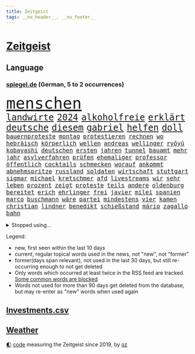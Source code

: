 ```yaml
---
title: Zeitgeist
tags: __no_header__, __no_footer__
---
```


# [Zeitgeist](https://oliz.io/zeitgeist/)

## Language

<h3><a href="https://www.spiegel.de" target="_blank">spiegel.de</a> (German, 5 to 2 occurrences)</h3>
<p style="font-family:monospace">
<span style="font-size:32pt"><a href="news_links.html#menschen" class="current">menschen</a></span>
<br>
<span style="font-size:18pt"><a href="news_links.html#landwirte" class="current">landwirte</a></span>
<span style="font-size:18pt"><a href="news_links.html#2024" class="current">2024</a></span>
<span style="font-size:18pt"><a href="news_links.html#alkoholfreie" class="new">alkoholfreie</a></span>
<span style="font-size:18pt"><a href="news_links.html#erklärt" class="current">erklärt</a></span>
<span style="font-size:18pt"><a href="news_links.html#deutsche" class="current">deutsche</a></span>
<span style="font-size:18pt"><a href="news_links.html#diesem" class="current">diesem</a></span>
<span style="font-size:18pt"><a href="news_links.html#gabriel" class="current">gabriel</a></span>
<span style="font-size:18pt"><a href="news_links.html#helfen" class="current">helfen</a></span>
<span style="font-size:18pt"><a href="news_links.html#doll" class="current">doll</a></span>
<br>
<span style="font-size:12pt"><a href="news_links.html#bauernproteste" class="new">bauernproteste</a></span>
<span style="font-size:12pt"><a href="news_links.html#montag" class="current">montag</a></span>
<span style="font-size:12pt"><a href="news_links.html#protestieren" class="current">protestieren</a></span>
<span style="font-size:12pt"><a href="news_links.html#rechnen" class="current">rechnen</a></span>
<span style="font-size:12pt"><a href="news_links.html#wo" class="current">wo</a></span>
<span style="font-size:12pt"><a href="news_links.html#hebräisch" class="new">hebräisch</a></span>
<span style="font-size:12pt"><a href="news_links.html#körperlich" class="current">körperlich</a></span>
<span style="font-size:12pt"><a href="news_links.html#wellen" class="current">wellen</a></span>
<span style="font-size:12pt"><a href="news_links.html#andreas" class="current">andreas</a></span>
<span style="font-size:12pt"><a href="news_links.html#wellinger" class="current">wellinger</a></span>
<span style="font-size:12pt"><a href="news_links.html#ryōyū" class="new">ryōyū</a></span>
<span style="font-size:12pt"><a href="news_links.html#kobayashi" class="new">kobayashi</a></span>
<span style="font-size:12pt"><a href="news_links.html#deutschen" class="current">deutschen</a></span>
<span style="font-size:12pt"><a href="news_links.html#ersten" class="current">ersten</a></span>
<span style="font-size:12pt"><a href="news_links.html#jahren" class="current">jahren</a></span>
<span style="font-size:12pt"><a href="news_links.html#tunnel" class="current">tunnel</a></span>
<span style="font-size:12pt"><a href="news_links.html#bauamt" class="new">bauamt</a></span>
<span style="font-size:12pt"><a href="news_links.html#mehr" class="current">mehr</a></span>
<span style="font-size:12pt"><a href="news_links.html#jahr" class="current">jahr</a></span>
<span style="font-size:12pt"><a href="news_links.html#asylverfahren" class="current">asylverfahren</a></span>
<span style="font-size:12pt"><a href="news_links.html#prüfen" class="current">prüfen</a></span>
<span style="font-size:12pt"><a href="news_links.html#ehemaliger" class="current">ehemaliger</a></span>
<span style="font-size:12pt"><a href="news_links.html#professor" class="current">professor</a></span>
<span style="font-size:12pt"><a href="news_links.html#öffentlich" class="current">öffentlich</a></span>
<span style="font-size:12pt"><a href="news_links.html#cocktails" class="new">cocktails</a></span>
<span style="font-size:12pt"><a href="news_links.html#schmecken" class="new">schmecken</a></span>
<span style="font-size:12pt"><a href="news_links.html#worauf" class="current">worauf</a></span>
<span style="font-size:12pt"><a href="news_links.html#ankommt" class="current">ankommt</a></span>
<span style="font-size:12pt"><a href="news_links.html#abnehmspritze" class="current">abnehmspritze</a></span>
<span style="font-size:12pt"><a href="news_links.html#russland" class="current">russland</a></span>
<span style="font-size:12pt"><a href="news_links.html#soldaten" class="current">soldaten</a></span>
<span style="font-size:12pt"><a href="news_links.html#wirtschaft" class="current">wirtschaft</a></span>
<span style="font-size:12pt"><a href="news_links.html#stuttgart" class="current">stuttgart</a></span>
<span style="font-size:12pt"><a href="news_links.html#sigmar" class="current">sigmar</a></span>
<span style="font-size:12pt"><a href="news_links.html#michael" class="current">michael</a></span>
<span style="font-size:12pt"><a href="news_links.html#kretschmer" class="current">kretschmer</a></span>
<span style="font-size:12pt"><a href="news_links.html#afd" class="current">afd</a></span>
<span style="font-size:12pt"><a href="news_links.html#livestreams" class="new">livestreams</a></span>
<span style="font-size:12pt"><a href="news_links.html#wir" class="current">wir</a></span>
<span style="font-size:12pt"><a href="news_links.html#sehr" class="current">sehr</a></span>
<span style="font-size:12pt"><a href="news_links.html#leben" class="current">leben</a></span>
<span style="font-size:12pt"><a href="news_links.html#prozent" class="current">prozent</a></span>
<span style="font-size:12pt"><a href="news_links.html#zeigt" class="current">zeigt</a></span>
<span style="font-size:12pt"><a href="news_links.html#proteste" class="current">proteste</a></span>
<span style="font-size:12pt"><a href="news_links.html#teils" class="current">teils</a></span>
<span style="font-size:12pt"><a href="news_links.html#andere" class="current">andere</a></span>
<span style="font-size:12pt"><a href="news_links.html#oldenburg" class="current">oldenburg</a></span>
<span style="font-size:12pt"><a href="news_links.html#bereitet" class="current">bereitet</a></span>
<span style="font-size:12pt"><a href="news_links.html#erich" class="current">erich</a></span>
<span style="font-size:12pt"><a href="news_links.html#ehrlinger" class="new">ehrlinger</a></span>
<span style="font-size:12pt"><a href="news_links.html#frei" class="current">frei</a></span>
<span style="font-size:12pt"><a href="news_links.html#javier" class="current">javier</a></span>
<span style="font-size:12pt"><a href="news_links.html#milei" class="current">milei</a></span>
<span style="font-size:12pt"><a href="news_links.html#spanien" class="current">spanien</a></span>
<span style="font-size:12pt"><a href="news_links.html#marco" class="current">marco</a></span>
<span style="font-size:12pt"><a href="news_links.html#buschmann" class="current">buschmann</a></span>
<span style="font-size:12pt"><a href="news_links.html#wäre" class="current">wäre</a></span>
<span style="font-size:12pt"><a href="news_links.html#partei" class="current">partei</a></span>
<span style="font-size:12pt"><a href="news_links.html#mindestens" class="current">mindestens</a></span>
<span style="font-size:12pt"><a href="news_links.html#vier" class="current">vier</a></span>
<span style="font-size:12pt"><a href="news_links.html#kamen" class="current">kamen</a></span>
<span style="font-size:12pt"><a href="news_links.html#christian" class="current">christian</a></span>
<span style="font-size:12pt"><a href="news_links.html#lindner" class="current">lindner</a></span>
<span style="font-size:12pt"><a href="news_links.html#benedikt" class="current">benedikt</a></span>
<span style="font-size:12pt"><a href="news_links.html#schießstand" class="new">schießstand</a></span>
<span style="font-size:12pt"><a href="news_links.html#mário" class="new">mário</a></span>
<span style="font-size:12pt"><a href="news_links.html#zagallo" class="new">zagallo</a></span>
<span style="font-size:12pt"><a href="news_links.html#bahn" class="current">bahn</a></span>
</p>
<details>
<summary>Stopped using...</summary>
<p class="former" style="font-size:12pt">
jugendlichen(1172) stärken(1172) live(1171) vertrag(1171) fdpchef(1170) verpflichtet(1170) welle(1170) wichtigste(1170) co₂(1169) denken(1169) unabhängigkeit(1169) verbietet(1169) verstehen(1169) walter(1169) beschimpft(1168) entlastet(1168) gefährden(1168) oberbürgermeister(1168) schwedische(1168) tieren(1168) volker(1168) 70(1167) angeklagter(1167) angekommen(1167) cristiano(1167) ronaldo(1167) untersuchungsausschuss(1167) auftakt(1166) getan(1166) klimawandels(1166) manager(1166) hollywood(1165) höchsten(1165) mailand(1165) plus(1165) rand(1165) steuer(1165) verkehrsminister(1165) versorgt(1165) bestellt(1164) hintergründe(1164) radikale(1164) sprecher(1164) wechseln(1164) bilden(1163) eingebrochen(1163) unterschiedlich(1163) daraufhin(1162) diesel(1162) einwohner(1162) geburt(1162) gäste(1162) mittwoch(1162) schlimm(1162) verlangen(1162) waffen(1162) wettbewerb(1162) allianz(1161) dokumente(1161) investitionen(1161) jüngeren(1161) kontrollieren(1161) medikamente(1161) mörder(1161) umstritten(1161) vorübergehend(1161) geflüchteten(1160) nummer(1160) paul(1159) stolz(1159) usregierung(1159) verwirrung(1159) absage(1158) anwälte(1158) gefährlicher(1158) jury(1158) südafrika(1158) verursacht(1158) werbung(1158) wälder(1158) endspiel(1157) möglichst(1157) schnitt(1156) torhüter(1156) erfunden(1155) widerspruch(1155) sinn(1154) toter(1154) gekauft(1153) nachfrage(1153) zweimal(1153) aktivistin(1152) internen(1152) wären(1152) berater(1151) übernahme(1150) exporte(1149) auftreten(1148) ehe(1148) vorstoß(1148) dar(1147) heftigen(1147) treiben(1146) umgeht(1146) zeichen(1146) ökonomen(1146) bande(1145) änderungen(1145) bestmarke(1144) schriftsteller(1144) entschuldigung(1143) fan(1143) wind(1143) bremsen(1141) informiert(1141) parallelen(1141) presse(1141) hilfen(1140) offenbart(1140) pkw(1140) skeptisch(1140) regelung(1139) sitzung(1138) einbruch(1137) katar(1135) konferenz(1135) whatsapp(1135) olympia(1131) stört(1131) erhöhung(1129) vorläufig(1128) geblieben(1125) verpasste(1121) ära(1119) coronaimpfung(1099) zusätzliche(1099) festgesetzt(1082) 95(1062) gezielt(1044) autobahnen(1026) happy(1006) bewirbt(990) blut(986) verlag(973) fußballstar(961) kleidung(912) ausnahme(910) kümmern(905) lebensmitteln(899) technischen(876) gremium(870) jinping(860) wissing(841) angestellten(836) nachmittag(836) befreiung(832) papiere(829) vorfeld(815) abtreibung(804) bekräftigt(804) abschreckung(802) fachkräfte(795) ostdeutschland(782) studenten(782) umsetzung(779) hafenstadt(777) verbraucherpreise(777) otto(750) martina(749) windräder(733) neuwagen(712) zweites(710) überwachung(707) expremier(704) verkündete(704) lemke(702) steffi(702) helikopter(690) dortmunder(678) versteckte(674) behauptete(669) vereinigung(666) dubiosen(659) gelöst(657) stabil(652) schildern(650) fünften(644) lindners(638) gefangenschaft(635) gemeint(633) zugegeben(632) koch(628) wiederaufbau(628) prominenter(627) dilemma(626) abgrund(623) lohn(623) arbeitslosigkeit(615) wall(615) handys(614) fragwürdige(592) regieren(591) zustände(585) prinzessin(582) weltverband(582) eingesperrt(579) lösungen(579) 2026(576) cannabis(572) ausbauen(570) hadert(568) panne(555) weltrekord(552) plädieren(548) gegenzug(546) vorstellung(546) dramatische(534) partnerin(534) l(530) verkehrsministerium(526) eingestürzt(513) drehten(511) gehirn(511) aufmerksam(499) schlimmeres(499) studentin(498) bach(496) einladung(491) peru(490) 05(486) töne(483) nachspiel(473) talkshow(472) rätseln(471) überreste(469) stemmen(462) militärexperte(453) emissionen(451) stärkere(449) verwandelt(448) drohung(447) kurswechsel(442) härtesten(433) pakete(433) razzien(432) wohnungsbau(432) rechtfertigt(429) bergen(427) traditionell(427) ernennt(426) kulissen(425) chaotische(424) prien(424) autohersteller(420) aufsichtsrat(416) befragung(415) höchst(414) mitarbeitern(413) verehrt(412) parallel(411) palmer(407) hunderten(405) familienministerin(403) düster(401) gesprengt(400) finanzaufsicht(399) düstere(398) zerschlagen(398) staates(396) bamberg(393) jeff(391) kommentiert(390) abbauen(388) gekostet(387) infantino(387) verbrenner(386) bafin(384) youtuber(384) nico(379) abwehr(378) vorbereitung(378) abgründe(377) gianni(377) 47(375) check(375) eroller(372) aufgelöst(367) wahren(367) weißes(367) dreier(366) community(358) reichsbürger(357) freigelassen(356) ussängerin(351) ansicht(350) gesundheitliche(350) applaus(340) untersagen(339) nervt(336) chatbot(330) umweltministerin(330) wettlauf(330) messe(329) startups(329) vermeintlichen(329) event(328) fatalen(324) menschlichen(324) bremst(322) linda(322) jubelt(321) späten(321) bildet(320) rechtsaußen(319) antike(318) losgegangen(316) umdenken(316) bewertet(313) bär(312) cumexskandal(312) zutiefst(312) 1600(311) aufbauen(311) bemerkt(311) reisten(311) angemessen(309) geständnis(308) vermeintliche(308) brauche(306) panik(306) tourist(306) alonso(303) lieferte(301) 1998(300) gebäuden(300) heide(300) müttern(300) arbeitskampf(299) elektrisch(296) moskauer(296) gala(295) überschattet(295) instituts(294) warb(292) wütenden(292) diesjährigen(291) geklaut(289) rührt(289) tragischen(287) afrikanische(286) laden(285) statistischen(285) wendepunkt(285) autoindustrie(284) hamilton(284) lewis(284) atomwaffen(283) verstärken(283) downing(278) grafikanalyse(277) parks(277) energiepreisbremsen(276) handelte(275) verstappen(275) bezieht(270) errichten(270) lübeck(270) gesunde(269) ostsee(267) verhinderte(267) kartellamt(266) spektakulärer(266) dürren(265) leck(264) deutliches(262) emotionen(262) geschwächt(261) niederländischer(261) entwickelte(260) khan(260) begeisterung(258) referendum(256) astronomie(254) spezialisten(254) singapur(253) bekämpfung(252) innovationen(252) westlicher(251) aussterben(249) hauptsache(249) fläche(248) gartenkolumne(245) festival(241) gange(241) durchschnittlich(239) getrieben(239) 2010(238) kosovo(237) reue(237) maus(236) depp(235) anlegen(234) haar(234) söldner(232) seniorin(231) auffällig(230) horror(230) look(229) vollem(227) evakuierung(225) fabian(225) gegnern(225) regierungen(225) auswirken(224) erging(224) stöhnen(224) dfbauswahl(223) rechtsextremismus(223) nachbesserungen(221) übergibt(221) kolonialismus(220) rekrutieren(220) terrorismus(220) schimpfen(219) erregt(218) protestierten(217) drang(216) medikamenten(216) zürich(216) massen(215) vi(215) gegenschlag(214) schlägerei(214) infolge(212) sparkassen(212) brad(210) lebensgefährlich(209) rechnung(209) absurd(208) kryptowährungen(208) taktik(208) leuten(207) motor(207) altersvorsorge(203) gelben(202) kalter(202) cartoonisten(201) vogel(201) diplomatischen(200) kennzeichen(199) kopenhagen(198) popp(197) bezos(196) exnationalspieler(196) falsches(195) rekorde(194) verhör(194) abschrecken(193) bezweifelt(191) schlechteste(191) versäumnisse(190) vorsitzender(189) ausprobiert(187) einbringen(186) verriet(186) schärferen(184) oberfläche(183) helene(180) beseitigen(179) frauenfußball(178) kannten(178) kurti(178) stellvertretende(178) vergessene(178) chemie(177) netzentgelte(177) spotify(177) zwischenfall(177) fleck(174) dortigen(173) leo(173) unglücks(172) vertraut(172) überlegen(172) auflösung(171) braut(170) nations(170) architekten(169) elektromobilität(169) enger(169) weisen(169) ankunft(166) geschlossene(166) killer(166) erderwärmung(165) platziert(165) zwischenstopp(165) antisemitismusbeauftragte(164) polarisiert(164) griechischer(163) bayerischer(162) decke(162) zutaten(162) afderfolg(161) verleiht(161) abu(159) brandenburgs(159) fotografin(159) arbeitslosen(157) blue(157) abgelaufen(156) cduchefs(156) gerichts(156) übereinstimmenden(156) goldene(155) m(155) schneidet(155) einbrecher(154) albert(153) atlanta(153) variante(153) gerichtsverfahren(152) ausschuss(151) schönste(150) bauarbeiter(149) realistisch(149) unsicherheit(148) global(147) runden(147) vosstecklenburg(147) militärisch(146) dominanz(144) extremer(144) dhabi(143) exemplar(143) ussenatoren(143) himmelskörper(142) iranischer(142) heiße(141) pipeline(141) gestoppter(140) kugel(140) margot(140) selbsttest(140) chipfabriken(138) siebzigern(138) sozialleistungen(138) comedy(136) gesellschaften(136) paraguay(136) abzusetzen(135) beispiellose(135) betrachtet(135) frauenrechte(135) intensiver(135) gruppenvergewaltigung(134) nationalspielerinnen(134) schmerzensgeld(134) cannabislegalisierung(133) mittelalter(133) verhinderten(132) 51jährige(131) expartnerin(131) hilferuf(131) iocpräsident(131) offshorewindparks(131) sozial(131) teuersten(129) unerwartet(129) wahrgenommen(129) kleinstadt(128) niemanden(128) tickt(128) elversberg(127) großflächig(127) o’connor(127) regelrechten(127) spürbare(127) einzelkritik(126) reisenden(126) kandidiert(125) achtung(124) elfmeterschießen(124) erpressung(124) fahrverbot(124) videobeweis(124) negative(123) bock(122) xabi(122) detaillierte(121) herstellung(121) rasche(121) angegeben(120) fraktion(120) geladen(120) karlsruher(120) betrachten(119) celle(119) eigentor(119) getäuscht(119) graben(119) israeli(119) verbergen(119) verbrauchen(118) angefahren(117) kriegsführung(117) schild(115) treibstoff(115) year(115) lahmlegen(113) lenkte(113) saisonsieg(113) fame(112) medaillen(112) eiffelturm(110) v(109) arena(108) bedrohungslage(108) evergrande(108) privatsphäre(107) usamerikanerin(107) anarchokapitalist(106) herzkrank(106) videoapp(106) fsv(105) herein(105) staatsoper(105) zeitschrift(105) sendungen(104) dreijährige(103) rettungsweste(103) wissenschaftlern(103) multimilliardär(102) weitet(102) wertung(102) atp(101) flüchtigen(101) hildesheim(101) absolut(100) beschmierte(100) netzwerken(100) gerechter(99) größtes(99) schreckliches(99) schwellenländer(99) simple(99) stadtrat(99) moderiert(98) bundestagsfraktion(96) grünem(95) kontrolleure(95) a7(93) hurrikan(93) kampfsportgruppe(93) müde(93) peinliche(93) rechtspopulismus(93) steuererhöhungen(93) verspottet(93) bahnstrecken(92) eröffneten(92) geredet(92) verbannen(92) worin(92) arbeitslosenquote(91) bewusstsein(91) dröge(91) geradezu(91) quelle(91) sekunde(91) strahlen(91) zulauf(91) bernstein(90) cyberkriminelle(90) estlands(90) jahreszeit(90) kallas(90) landesverrats(90) leonard(90) metronom(90) plenarsaal(90) brachialer(89) geschehnissen(89) miller(89) nszeit(89) oppositionspolitiker(89) time(89) manipulierten(88) schwede(88) unsinn(88) verhaltenes(88) zugausfälle(88) putzen(87) texanerin(87) toxisch(87) trage(87) tüfteln(87) verfügen(87) 2400(86) abbas(86) appstores(86) archäologen(86) eingeschätzt(86) hansjoachim(86) interessenverbände(86) lebensraum(86) privatleben(86) schiffsbesatzung(86) watzke(86) allgemein(85) ausgebootet(85) kalb(85) stadtpark(85) gemachten(84) leaks(84) mützenich(84) nachdenklich(84) rolf(84) verkehrsregeln(84) bezos’(83) enthüllungsbuch(83) freigestellt(83) horst(83) störgeräusche(83) geformt(82) terrorverdächtigen(82) verfassungsrichter(82) würfe(82) nebenrollen(81) pyramide(81) rechtfertigen(81) zurückgebracht(81) beobachtung(80) biograf(80) exradprofi(80) geklappt(80) goecke(80) grundlegende(80) hundekotattacke(80) inne(80) ullrich(80) 1963(79) abgehoben(79) emily(79) entbrannt(79) göppingen(79) winters(79) reifen(78) sieges(78) taxi(78) zusammengestoßen(78) einjährigen(77) ernüchtert(77) kehrtwende(77) neuner(77) ultimative(77) werbespot(77) krone(76) kubicki(76) muslimisches(76) schau(76) sportevent(76) 55(75) ezigaretten(75) index(75) separatisten(75) verfassungsschützer(75) amazonasgebiet(74) bauvorhaben(74) beiseite(74) bundesverband(74) clinch(74) diagnostiziert(74) einzustellen(74) euebene(74) gespür(74) kaution(74) schwerfällt(74) verteidigungsausgaben(74) bestechung(73) beurteilt(73) connor(73) dauerhafter(73) geschäftspraktiken(73) härteren(73) kaffeemaschinen(73) kuppel(73) schwäbischen(73) seitenlinie(73) umsätze(73) bulls(72) continental(72) demokratischer(72) formel1saison(72) instrument(72) kneipe(72) pub(72) tatenlos(72) reus(71) ungerecht(71) unterbrechen(71) außenbecken(70) eindeutiges(70) kollateralschäden(70) seenotretter(70) unogipfel(70) weiterleben(70) auskommen(69) bowl(69) bucks(69) momentan(69) plastiktüten(69) verbraucherzentrale(69) abgelöst(68) bahnhöfe(68) hinterlässt(68) immobilienriesen(68) innenpolitiker(68) mögliches(68) nflstar(68) popkultur(68) thielemann(68) versteigerung(68) zwischenbilanz(68) beatles(67) journal(67) kopfüber(67) modehändler(67) vierjährige(67) cduspitzenpolitiker(66) furcht(66) km/h(66) sonderbeauftragter(66) theo(66) wilderei(66) cuxhaven(65) eiskanal(65) ftx(65) großraum(65) kryptobörse(65) schönes(65) strafstoß(65) unternehmens(65) worüber(65) übertragene(65) effenbergbank(64) erfindung(64) tennisspieler(64) versagt(64) weltgesundheitsorganisation(64) audio(63) ausgebeutet(63) billige(63) eueinigung(63) generalmusikdirektor(63) götze(63) kongress(63) schienennetz(63) unterlief(63) usrepräsentantenhaus(63) wilde(63) commerzbank(62) events(62) heimsieg(62) laufe(62) stilisieren(62) bringe(61) gedrosselt(61) geldautomatensprenger(61) geldautomatensprengern(61) mochte(61) navi(61) royals(61) verärgern(61) übe(61) bangkok(60) grünenfraktionschefin(60) ortschaften(60) polizeibekannt(60) power(60) rotem(60) unfallverursacher(60) bevorteilt(59) getauscht(59) hoffnungszeichen(59) malaria(59) mitstreitern(59) pflegeheim(59) volleyball(59) auswärtsspiel(58) flughafens(58) schulgebäude(58) central(57) exemplare(57) kinderbücher(57) lizenz(57) pristina(57) rotgrüne(57) schmalkalden(57) hrubesch(56) jenen(56) nominierung(56) solarbranche(56) türmen(56) wachsender(56) einfachen(55) hamasattacke(55) prostatakrebs(55) revolver(55) vorwarnung(55) währungsfonds(55) bange(54) extremistischen(54) israelhamasnews(54) belit(53) eigenschaften(53) goldin(53) leverkusener(53) onay(53) perspektiven(53) rapperin(53) terrorattacke(53) verbotszonen(53) archive(52) attentats(52) gedeiht(52) krisengebieten(52) langläufer(52) paketdienste(52) planten(52) verschleppte(52) weiterzubauen(52) gepunktet(51) liquidierung(51) loswird(51) migrationshintergrund(51) opel(51) sobald(51) verschleppten(51) 25000(50) antiisraelproteste(50) flugverkehr(50) liebäugelt(50) 39jähriger(49) doha(49) fehlers(49) jahrtausende(49) gekapert(48) installiert(48) omid(48) pausen(48) verschweigt(48) zweiprozentziel(48) erschnüffeln(47) mehrwertsteuerbetrug(47) nachrichtenagentur(47) sagaftra(47) terrorzelle(47) altbundeskanzler(46) benachteiligte(46) cop(46) erschließen(46) karim(46) kobi(46) krisenstimmung(46) option(46) rohstoffreiche(46) trancefestival(46) adam(45) dauerstress(45) spdpolitikerin(45) wiederholte(45) begibt(44) deko(44) einschreiten(44) fehlten(44) führer(44) gebraucht(44) israeldebatte(44) kinderwunschbehandlung(44) wundern(44) cher(43) cortina(43) cybertruck(43) d’ampezzo(43) einblick(43) fernandes(43) katholischer(43) reiste(43) schweben(43) winterspiele(43) blunt(42) intensiviert(42) offenkundig(42) südlichen(42) 44jähriger(41) darstellungen(41) getriggert(41) gewölbe(41) jahrhundertcoup(41) mangelt(41) menschliches(41) nahostkrise(41) narzisst(41) pathologisieren(41) prokrastinieren(41) rückgängig(41) schottlands(41) sportartikelhändler(41) staatssekretärin(41) therapiesprache(41) traumatisch(41) abwanderung(40) altersgruppe(40) bochumer(40) gegraben(40) glitzernde(40) kiefer(40) modewelt(40) sahen(40) schade(40) gleichschritt(39) musikszene(39) neurowissenschaftler(39) aggu(38) asterix(38) fdpvize(38) freigelassene(38) koalitionsausschuss(38) protests(38) freigelassener(37) geiselhaft(37) maggie(37) reiseziele(37) rohstoffe(37) siedler(37) bergwerk(36) comics(36) koalitionspartnern(36) selbstwahrnehmung(36) usuniversitäten(36) artikel(35) comic(35) gewahrt(35) samstagnachmittag(35) stimmig(35) umgekehrter(35) abenteuern(34) andrzej(34) ausziehen(34) duda(34) hofieren(34) loïs(34) openda(34) skulptur(34) acapulco(33) bundeskabinett(33) caspar(33) geiselnahme(33) gruselig(33) massenkarambolagen(33) mäuse(33) note(33) otis(33) rauchfrei(33) var(33) effektiver(32) farce(32) fliegers(32) raser(32) spielers(32) verhält(32) ausgedünnt(31) einläuten(31) stürmen(31) turnieren(31) verkleidet(31) abschreiben(30) bundesamts(30) gehasst(30) schätzung(30) unterbrechungen(30) zulässt(30) 16jährigen(29) ausstehen(29) beschuldigte(29) pflegen(29) süd(29) anteilseigner(28) dingfest(28) eishockey(28) halsschutzes(28) latte(28) unfalltod(28) usmagazin(28) bush(27) elliott(27) erkämpfte(27) heizkosten(27) signakrise(27) spielereihe(27) inspiriert(26) israeldemonstration(26) lambrecht(26) netzbetreiber(26) präsidentschaftskandidatur(26) rauchbomben(26) stumm(26) weisheit(26) nigerianische(25) saarländer(25) seemann(25) 37jährige(24) dc(24) disneykonzern(24) eigenregie(24) fanatismus(24) feststellen(24) jener(24) kunstmäzene(24) tätlich(24) unzuverlässig(24) vollzieht(24) ähnlicher(24) 41jähriger(23) ausgetreten(23) gazas(23) gewicht(23) ofarim(23) royalen(23) akut(22) beschämend(22) dämpft(22) gerichtsprozessen(22) hotelmitarbeiter(22) insolvenzantrag(22) klimaerwärmung(22) projekts(22) schulbus(22) spdfraktionschef(22) worklifebalance(22) zusammenkommen(22) anhängern(21) evan(21) homosexuellen(21) millerntor(21) pechvogel(21) singlecharts(21) verfilmung(21) abzuschieben(20) einzelhändler(20) g7staaten(20) jahrelanger(20) küchen(20) rechtlich(20) steuereinnahmen(20) stiftungen(20) stimmrecht(20) dame(19) fantastisch(19) geldautomaten(19) gravierender(19) vereinigte(19) wta(19) dirigieren(18) produzent(18) religiöser(18) renaissance(18) verfassungsurteil(18) alicia(17) favoritin(17) kalten(17) microsofts(17) onlinewerbung(17) verläuft(17) wiederherstellen(17) begrenzung(16) faulheit(16) neuzulassungen(16) zweistaatenlösung(16) elite(15) robbie(15) verhandlungslösung(15) überarbeitung(15) atomare(14) bezahlung(14) diebesgut(14) elbphilharmonie(14) haushaltsurteil(14) saisonabschluss(14) sozialpolitik(14) treibhausgasen(14) versteigern(14) vorjahres(14) 26jährigen(13) argentinischen(13) autofahrten(13) klammert(13) lachgas(13) lebenslügen(13) leise(13) sortieren(13) uneinigkeit(13) werbeaufsicht(13) altman(12) europäisches(12) finanzieren(12) maler(12) regionalbahn(12) träge(12) verbraucherinnen(12) verfassungsgerichtsurteil(12) doku(11) irischer(11) packte(11) penis(11) pentagon(11) richterspruch(11) salehi(11) strompreisbremsen(11) toomaj(11) weltklima(11) zerstritten(11)
</p>
</details>
<p>Legend:
<ul>
<li><span class="new">new</span>, first seen within the last 10 days</li>
<li><span class="current">current</span>, regular topical words used in the news, not "new", not "former"</li>
<li><span class="former">former(days span relevant)</span>, not used in the last 30 days, but still re-occurring enough to not get deleted</li>
<li>Only words which occurred at least twice in the RSS feed are tracked. <a href="language/filters.py">Some common words are blocked</a></li>
<li>Words not used for more than 90 days get deleted from the database, but may re-enter as "new" words when used again</li>
</ul>
</p>

## [Investments](investments.html)[.csv](investments.csv)

## [Weather](weather.html)

<footer>
<a href="javascript:toggleTheme()" class="nav">🌓</a>
<a href="https://github.com/ooz/zeitgeist">code</a> measuring the Zeitgeist since 2019, by <a href="https://oliz.io">oz</a>
</footer>
